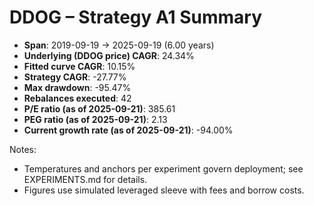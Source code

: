 # DDOG – Strategy A1 Summary

- **Span**: 2019-09-19 → 2025-09-19 (6.00 years)
- **Underlying (DDOG price) CAGR**: 24.34%
- **Fitted curve CAGR**: 10.15%
- **Strategy CAGR**: -27.77%
- **Max drawdown**: -95.47%
- **Rebalances executed**: 42
- **P/E ratio (as of 2025-09-21)**: 385.61
- **PEG ratio (as of 2025-09-21)**: 2.13
- **Current growth rate (as of 2025-09-21)**: -94.00%

Notes:

- Temperatures and anchors per experiment govern deployment; see EXPERIMENTS.md for details.
- Figures use simulated leveraged sleeve with fees and borrow costs.

